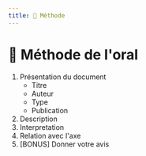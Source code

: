 ```yaml
---
title: 📝 Méthode
---
```


# 📝 Méthode de l'oral

1. Présentation du document
   - Titre
   - Auteur
   - Type
   - Publication
2. Description
3. Interpretation
4. Relation avec l'axe
5. [BONUS] Donner votre avis

